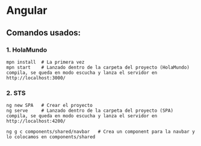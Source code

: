 # Angular

## Comandos usados:

### 1. HolaMundo
```shell
mpn install  # La primera vez
mpn start    # Lanzado dentro de la carpeta del proyecto (HolaMundo) compila, se queda en modo escucha y lanza el servidor en http://localhost:3000/
```

### 2. STS
```shell
ng new SPA   # Crear el proyecto
ng serve     # Lanzado dentro de la carpeta del proyecto (SPA) compila, se queda en modo escucha y lanza el servidor en http://localhost:4200/
```
```shell
ng g c components/shared/navbar   # Crea un component para la navbar y lo colocamos en components/shared

